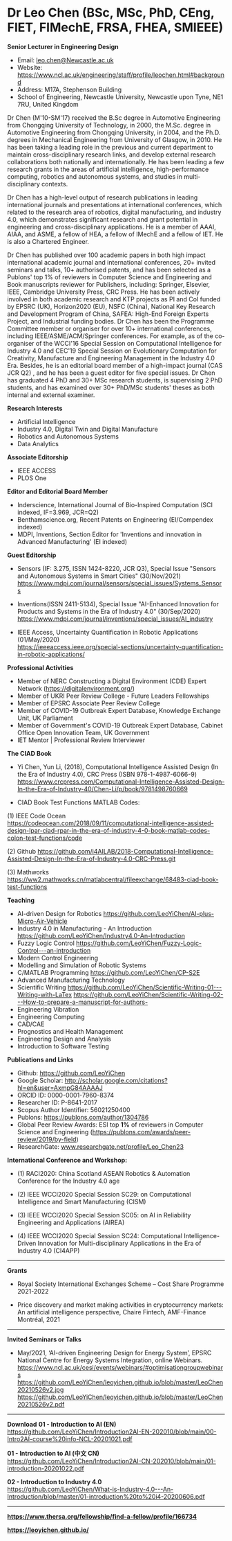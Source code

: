 # Dr Leo Chen (BSc, MSc, PhD, CEng, FIET, FIMechE, FRSA, FHEA, SMIEEE) 
**Senior Lecturer in Engineering Design**
* Email: leo.chen@Newcastle.ac.uk
* Website: https://www.ncl.ac.uk/engineering/staff/profile/leochen.html#background
* Address: M17A, Stephenson Building
* School of Engineering, Newcastle University, Newcastle upon Tyne, NE1 7RU, United Kingdom


Dr Chen (M'10-SM'17) received the B.Sc degree in Automotive Engineering from Chongqing University of Technology, in 2000, the M.Sc. degree in Automotive Engineering from Chongqing University, in 2004, and the Ph.D. degrees in Mechanical Engineering from University of Glasgow, in 2010. He has been taking a leading role in the previous and current department to maintain cross-disciplinary research links, and develop external research collaborations both nationally and internationally. He has been leading a few research grants in the areas of artificial intelligence, high-performance computing, robotics and autonomous systems, and studies in multi-disciplinary contexts. 


Dr Chen has a high-level output of research publications in leading international journals and presentations at international conferences, which related to the research area of robotics, digital manufacturing, and industry 4.0, which demonstrates significant research and grant potential in engineering and cross-disciplinary applications. He is a member of AAAI, AIAA, and ASME, a fellow of HEA, a fellow of IMechE and a fellow of IET. He is also a Chartered Engineer. 


Dr Chen has published over 100 academic papers in both high impact international academic journal and international conferences, 20+ invited seminars and talks, 10+ authorised patents, and has been selected as a Publons' top 1% of reviewers in Computer Science and Engineering and Book manuscripts reviewer for Publishers, including: Springer, Elsevier, IEEE, Cambridge University Press, CRC Press. He has been actively involved in both academic research and KTP projects as PI and CoI funded by EPSRC (UK), Horizon2020 (EU), NSFC (China), National Key Research and Development Program of China, SAFEA: High-End Foreign Experts Project, and Industrial funding bodies. Dr Chen has been the Programme Committee member or organiser for over 10+ international conferences, including IEEE/ASME/ACM/Springer conferences. For example, as of the co-organiser of the WCCI'16 Special Session on Computational Intelligence for Industry 4.0 and CEC'19 Special Session on Evolutionary Computation for Creativity, Manufacture and Engineering Management in the Industry 4.0 Era. Besides, he is an editorial board member of a high-impact journal (CAS JCR Q2) , and he has been a guest editor for five special issues. Dr Chen has graduated 4 PhD and 30+ MSc research students, is supervising 2 PhD students, and has examined over 30+ PhD/MSc students' theses as both internal and external examiner. 


**Research Interests**
* Artificial Intelligence 
* Industry 4.0, Digital Twin and Digital Manufacture 
* Robotics and Autonomous Systems
* Data Analytics


**Associate Editorship**
* IEEE ACCESS
* PLOS One


**Editor and Editorial Board Member**
* Inderscience, International Journal of Bio-Inspired Computation (SCI indexed, IF=3.969, JCR=Q2)
* Benthamscience.org, Recent Patents on Engineering (EI/Compendex indexed)
* MDPI, Inventions, Section Editor for 'Inventions and innovation in Advanced Manufacturing' (EI indexed) 


**Guest Editorship**
* Sensors (IF: 3.275, ISSN 1424-8220, JCR Q3), Special Issue "Sensors and Autonomous Systems in Smart Cities" (30/Nov/2021)
   https://www.mdpi.com/journal/sensors/special_issues/Systems_Sensors

* Inventions(ISSN 2411-5134), Special Issue "AI-Enhanced Innovation for Products and Systems in the Era of Industry 4.0" (30/Sep/2020)
   https://www.mdpi.com/journal/inventions/special_issues/AI_industry

* IEEE Access, Uncertainty Quantification in Robotic Applications  (01/May/2020)     
   https://ieeeaccess.ieee.org/special-sections/uncertainty-quantification-in-robotic-applications/

**Professional Activities**
* Member of NERC Constructing a Digital Environment (CDE) Expert Network (https://digitalenvironment.org/)
* Member of UKRI Peer Review College - Future Leaders Fellowships  
* Member of EPSRC Associate Peer Review College  
* Member of COVID-19 Outbreak Expert Database, Knowledge Exchange Unit, UK Parliament  
* Member of Government's COVID-19 Outbreak Expert Database, Cabinet Office Open Innovation Team, UK Government  
* IET Mentor | Professional Review Interviewer  



**The CIAD Book**
* Yi Chen, Yun Li, (2018), Computational Intelligence Assisted Design (In the Era of Industry 4.0), CRC Press (ISBN 978-1-4987-6066-9)
            https://www.crcpress.com/Computational-Intelligence-Assisted-Design-In-the-Era-of-Industry-40/Chen-Li/p/book/9781498760669
            
* CIAD Book Test Functions MATLAB Codes:

(1) IEEE Code Ocean               
https://codeocean.com/2018/09/11/computational-intelligence-assisted-design-lpar-ciad-rpar-in-the-era-of-industry-4-0-book-matlab-codes-colon-test-functions/code

(2) Github
https://github.com/i4AILAB/2018-Computational-Intelligence-Assisted-Design-In-the-Era-of-Industry-4.0-CRC-Press.git 

(3) Mathworks 
https://ww2.mathworks.cn/matlabcentral/fileexchange/68483-ciad-book-test-functions 

**Teaching**
* AI-driven Design for Robotics 
  https://github.com/LeoYiChen/AI-plus-Micro-Air-Vehicle
* Industry 4.0 in Manufacturing - An Introduction
  https://github.com/LeoYiChen/Industry4.0-An-Introduction
* Fuzzy Logic Control
  https://github.com/LeoYiChen/Fuzzy-Logic-Control---an-introduction 
* Modern Control Engineering
* Modelling and Simulation of Robotic Systems
* C/MATLAB Programming 
  https://github.com/LeoYiChen/CP-S2E 
* Advanced Manufacturing Technology 
* Scientific Writing
  https://github.com/LeoYiChen/Scientific-Writing-01---Writing-with-LaTex
  https://github.com/LeoYiChen/Scientific-Writing-02---How-to-prepare-a-manuscript-for-authors-
* Engineering Vibration
* Engineering Computing
* CAD/CAE
* Prognostics and Health Management 
* Engineering Design and Analysis
* Introduction to Software Testing

**Publications and Links**
* Github: https://github.com/LeoYiChen
* Google Scholar: http://scholar.google.com/citations?hl=en&user=AxmpG84AAAAJ        
* ORCID ID: 0000-0001-7960-8374
* Researcher ID: P-8641-2017
* Scopus Author Identifier: 56021250400
* Publons: https://publons.com/author/1304786
* Global Peer Review Awards: ESI top **1%** of reviewers in Computer Science and Engineering (https://publons.com/awards/peer-review/2019/by-field) 
* ResearchGate: www.researchgate.net/profile/Leo_Chen23

**International Conference and Workshop:**

* (1) RACI2020: China Scotland ASEAN Robotics & Automation Conference for the Industry 4.0 age 

* (2) IEEE WCCI2020 Special Session SC29: on Computational Intelligence and Smart Manufacturing (CISM)

* (3) IEEE WCCI2020 Special Session SC05: on AI in Reliability Engineering and Applications (AIREA)

* (4) IEEE WCCI2020 Special Session SC24: Computational Intelligence-Driven Innovation for Multi-disciplinary Applications in the Era of Industry 4.0 (CI4APP)


***
**Grants**
* Royal Society International Exchanges Scheme – Cost Share Programme 2021-2022
 
* Price discovery and market making activities in cryptocurrency markets: An artificial intelligence perspective, Chaire Fintech, AMF-Finance Montréal, 2021


***
**Invited Seminars or Talks**
* May/2021, ‘AI-driven Engineering Design for Energy System’, EPSRC National Centre for Energy Systems Integration, online Webinars.
https://www.ncl.ac.uk/cesi/events/webinars/#optimisationgroupwebinars
https://github.com/LeoYiChen/leoyichen.github.io/blob/master/LeoChen20210526v2.jpg
https://github.com/LeoYiChen/leoyichen.github.io/blob/master/LeoChen20210526v2.pdf

***
**Download**
**01 - Introduction to AI (EN)**
https://github.com/LeoYiChen/Introduction2AI-EN-202010/blob/main/00-Intro2AI-course%20info-NCL-20201021.pdf

**01 - Introduction to AI (中文 CN)**
https://github.com/LeoYiChen/Introduction2AI-CN-202010/blob/main/01-introduction-20201022.pdf

**02 - Introduction to Industry 4.0**  
https://github.com/LeoYiChen/What-is-Industry-4.0---An-Introduction/blob/master/01-introduction%20to%20i4-20200606.pdf

***
**https://www.thersa.org/fellowship/find-a-fellow/profile/166734**

**https://leoyichen.github.io/**
